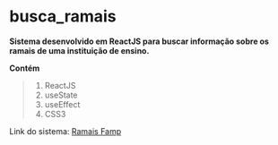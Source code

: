 # busca_ramais

**Sistema desenvolvido em ReactJS para buscar informação sobre os ramais de uma instituição de ensino.**

**Contém**
>1. ReactJS
>2. useState
>3. useEffect
>4. CSS3

Link do sistema: [Ramais Famp](http://ramais.famp.edu.br/)